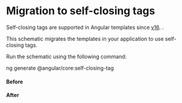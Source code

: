 # Migration to self-closing tags

Self-closing tags are supported in Angular templates since [v16](https://blog.angular.dev/angular-v16-is-here-4d7a28ec680d#7065). .

This schematic migrates the templates in your application to use self-closing tags.

Run the schematic using the following command:

<docs-code language="shell">

ng generate @angular/core:self-closing-tag

</docs-code>


#### Before

<docs-code language="angular-html">

<hello-world></hello-world>

</docs-code>

#### After

<docs-code language="angular-html">

<hello-world />

</docs-code>
